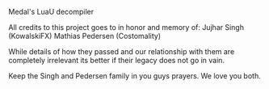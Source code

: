 Medal's LuaU decompiler

All credits to this project goes to in honor and memory of:
Jujhar Singh (KowalskiFX)
Mathias Pedersen (Costomality)

While details of how they passed and our relationship with them are completely irrelevant its better if their legacy 
does not go in vain. 

Keep the Singh and Pedersen family in you guys prayers.
We love you both.

